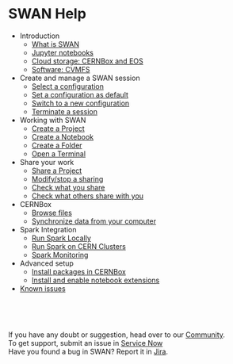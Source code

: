 # SWAN Help

* Introduction
    * [What is SWAN](intro/what_is.md)
    * [Jupyter notebooks](intro/jupyter.md)
    * [Cloud storage: CERNBox and EOS](intro/cernbox.md)
    * [Software: CVMFS](intro/cvmfs.md)
* Create and manage a SWAN session
    * [Select a configuration](session/select.md)
    * [Set a configuration as default](session/set_default.md)
    * [Switch to a new configuration](session/switch.md)
    * [Terminate a session](session/terminate.md)
* Working with SWAN
    * [Create a Project](swan/create_proj.md)
    * [Create a Notebook](swan/create_notebook.md)
    * [Create a Folder](swan/create_folder.md)
    * [Open a Terminal](swan/open_terminal.md)
* Share your work
    * [Share a Project](share/how_to.md)
    * [Modify/stop a sharing](share/modify.md)
    * [Check what you share](share/being_shared.md)
    * [Check what others share with you](share/shared_with_me.md)
* CERNBox
    * [Browse files](cernbox/browse.md)
    * [Synchronize data from your computer](cernbox/sync_files.md)
* Spark Integration
    * [Run Spark Locally](spark/local.md)
    * [Run Spark on CERN Clusters](spark/clusters.md)
    * [Spark Monitoring](spark/monitoring.md)
* Advanced setup
    * [Install packages in CERNBox](advanced/install_packages.md)
    * [Install and enable notebook extensions](advanced/enable_extensions.md)
* [Known issues](issues.md)

&nbsp;

&nbsp;

If you have any doubt or suggestion, head over to our [Community](https://swan-community.web.cern.ch/).
<br>To get support, submit an issue in [Service Now](https://cern.service-now.com/service-portal/function.do?name=swan)
<br>Have you found a bug in SWAN? Report it in [Jira](https://its.cern.ch/jira/browse/UCA).
